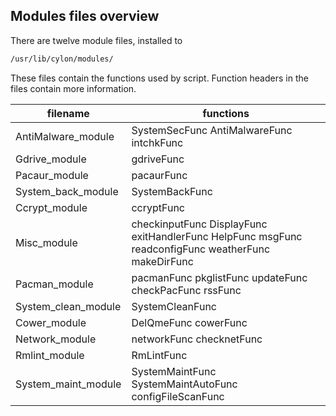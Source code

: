 Modules files overview
------------------
There are twelve module files,
installed to 
```sh
/usr/lib/cylon/modules/
```
These files contain the functions used by script.
Function headers in the files contain more information.

| filename| functions |
| ------ | ------ |
| AntiMalware_module | SystemSecFunc AntiMalwareFunc intchkFunc |
| Gdrive_module | gdriveFunc |
| Pacaur_module | pacaurFunc |
| System_back_module | SystemBackFunc |
| Ccrypt_module | ccryptFunc |
| Misc_module | checkinputFunc DisplayFunc exitHandlerFunc HelpFunc msgFunc readconfigFunc weatherFunc makeDirFunc |
| Pacman_module | pacmanFunc pkglistFunc updateFunc checkPacFunc rssFunc |
| System_clean_module | SystemCleanFunc |
| Cower_module | DelQmeFunc cowerFunc |
| Network_module | networkFunc checknetFunc |
| Rmlint_module | RmLintFunc |
| System_maint_module | SystemMaintFunc SystemMaintAutoFunc configFileScanFunc |
